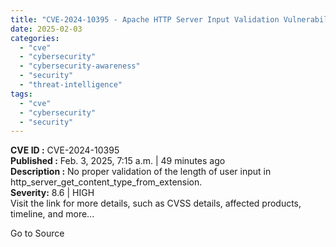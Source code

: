 ```yaml
---
title: "CVE-2024-10395 - Apache HTTP Server Input Validation Vulnerability"
date: 2025-02-03
categories: 
  - "cve"
  - "cybersecurity"
  - "cybersecurity-awareness"
  - "security"
  - "threat-intelligence"
tags: 
  - "cve"
  - "cybersecurity"
  - "security"
---
```


**CVE ID :** CVE-2024-10395  
**Published :** Feb. 3, 2025, 7:15 a.m. | 49 minutes ago  
**Description :** No proper validation of the length of user input in http\_server\_get\_content\_type\_from\_extension.  
**Severity:** 8.6 | HIGH  
Visit the link for more details, such as CVSS details, affected products, timeline, and more...

Go to Source
